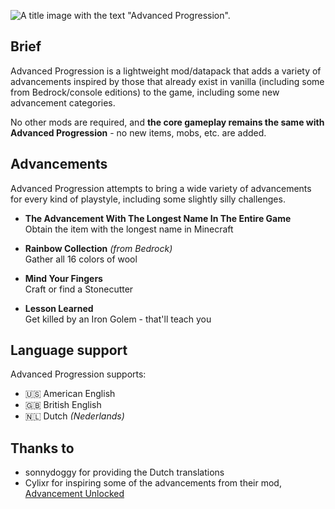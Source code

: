 ![A title image with the text "Advanced Progression".](https://cdn.modrinth.com/data/cached_images/25244ad058d67031b3eacadb93cb8b2c0336d1e1.png)


## Brief
Advanced Progression is a lightweight mod/datapack that adds a variety of advancements inspired by those that already exist in vanilla (including some from Bedrock/console editions) to the game, including some new advancement categories.

No other mods are required, and **the core gameplay remains the same with Advanced Progression** - no new items, mobs, etc. are added.

## Advancements
Advanced Progression attempts to bring a wide variety of advancements for every kind of playstyle, including some slightly silly challenges.
- **The Advancement With The Longest Name In The Entire Game**  
  Obtain the item with the longest name in Minecraft

- **Rainbow Collection** _(from Bedrock)_  
  Gather all 16 colors of wool

- **Mind Your Fingers**  
  Craft or find a Stonecutter

- **Lesson Learned**  
  Get killed by an Iron Golem - that'll teach you

## Language support
Advanced Progression supports: 
- 🇺🇸 American English
- 🇬🇧 British English
- 🇳🇱 Dutch _(Nederlands)_

## Thanks to
- sonnydoggy for providing the Dutch translations
- Cylixr for inspiring some of the advancements from their mod, [Advancement Unlocked](https://modrinth.com/mod/advancementunlocked)